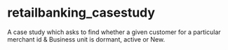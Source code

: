 # retailbanking_casestudy
A case study which asks to find whether a given customer for a particular merchant id &amp; Business unit is dormant, active or New.
